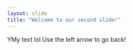 ```yaml
---
layout: slide
title: "Welcome to our second slide!"
---
```

YMy text lol
Use the left arrow to go back!
